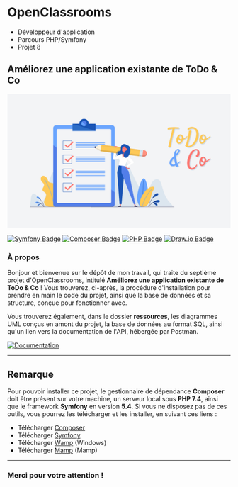# OpenClassrooms
- Développeur d'application
- Parcours PHP/Symfony
- Projet 8

## Améliorez une application existante de ToDo & Co

![OpenClassrooms banneer](./ressources/images/todo-and-co.jpg)

[![Symfony Badge](https://img.shields.io/badge/Symfony-5.4-000000?style=flat-square&logo=symfony&logoColor=white/)](https://symfony.com/) [![Composer Badge](https://img.shields.io/badge/Composer-2.4-6c3e22?style=flat-square&logo=composer&logoColor=white/)](https://getcomposer.org/) [![PHP Badge](https://img.shields.io/badge/PHP-7.4-7a86b8?style=flat-square&logo=php&logoColor=white/)](https://www.php.net/) [![Draw.io Badge](https://img.shields.io/badge/Diagrams.net-20.7-F08705?style=flat-square&logo=diagrams.net&logoColor=white/)](https://www.diagrams.net/)

### À propos

Bonjour et bienvenue sur le dépôt de mon travail, qui traite du septième projet d'OpenClassrooms, intitulé **Améliorez une application existante de ToDo & Co** ! Vous trouverez, ci-après, la procédure d'installation pour prendre en main le code du projet, ainsi que la base de données et sa structure, conçue pour fonctionner avec.

Vous trouverez également, dans le dossier **ressources**, les diagrammes UML conçus en amont du projet, la base de données au format SQL, ainsi qu'un lien vers la documentation de l'API, hébergée par Postman.

[![Documentation](https://img.shields.io/badge/Dépôt_original--dddddd?style=for-the-badge&logo=Symfony&logoColor=white)](https://openclassrooms.com/projects/ameliorer-un-projet-existant-1)

---

## Remarque

Pour pouvoir installer ce projet, le gestionnaire de dépendance **Composer** doit être présent sur votre machine, un serveur local sous **PHP 7.4**, ainsi que le framework **Symfony** en version **5.4**. Si vous ne disposez pas de ces outils, vous pourrez les télécharger et les installer, en suivant ces liens :
- Télécharger [Composer](https://getcomposer.org/)
- Télécharger [Symfony](https://symfony.com/download)
- Télécharger [Wamp](https://www.wampserver.com/) (Windows)
- Télécharger [Mamp](https://www.wampserver.com/) (Mamp)

---

[comment]: <> (## Installation)

[comment]: <> (1. À l'aide d'un terminal, créez un dossier à l'emplacement souhaité pour l'installation du projet. Lancez ensuite la commande suivante :)

[comment]: <> (```shell)

[comment]: <> (git clone https://github.com/FlorianJourde/OpenClassrooms-7-Create-a-web-service-exposing-an-API)

[comment]: <> (```)


[comment]: <> (2. Lancez cette commande pour vous rendre dans le dossier adequat :)

[comment]: <> (```shell)

[comment]: <> (cd OpenClassrooms-7-Create-a-web-service-exposing-an-API)

[comment]: <> (```)


[comment]: <> (3. À la racine de ce répertoire, lancez la commande suivante pour installer les dépendances Composer :)

[comment]: <> (```shell)

[comment]: <> (composer install)

[comment]: <> (```)


[comment]: <> (4. Créez un dossier nommé `jwt` dans le dossier `config`, puis lancez la commande suivante pour créer une clé privée :)

[comment]: <> (```shell)

[comment]: <> (openssl genpkey -out config/jwt/private.pem -aes256 -algorithm rsa -pkeyopt rsa_keygen_bits:4096)

[comment]: <> (```)

[comment]: <> (Cette commande permet de générer une clé privée pour permettre l'authentification via JWT. Lorsqu'un passphrase vous sera demandé, choissisez-en un, que vous indiquerez ensuite dans le fichier `.env.local`.)


[comment]: <> (5. Lancez maintenant cette commande pour générer une clé publique :)

[comment]: <> (```shell)

[comment]: <> (openssl pkey -in config/jwt/private.pem -out config/jwt/public.pem -pubout)

[comment]: <> (```)

[comment]: <> (Entrez à nouveau le passphrase choisi.)


[comment]: <> (6. Une fois l'installation des dépendances terminée, vous devez maintenant dupliquer le fichier `.env` situé à la racine du projet, puis renommer le nouveau fichier en `.env.local`, pour vous connecter à votre base de données. À la ligne 33, remplacez les identifiants de connexion par vos identifiants de base de données locale :)

[comment]: <> (```php)

[comment]: <> (DATABASE_URL="mysql://username:password@127.0.0.1:3306/bilemo_db?serverVersion=5.7.36&charset=utf8mb4")

[comment]: <> (```)


[comment]: <> (7. Dans ce même fichier, vous devez également modifier la ligne 25, pour y indiquer le passphrase choisi pour JWT, ce qui donnera ceci :)

[comment]: <> (```)

[comment]: <> (JWT_PASSPHRASE=passphrase)

[comment]: <> (```)


[comment]: <> (8. Après avoir modifié le fichier `.env.local` avec vos informations de connexion, lancez cette commande pour créer la base de données :)

[comment]: <> (```shell)

[comment]: <> (php bin/console doctrine:database:create)

[comment]: <> (```)


[comment]: <> (9. Exportez désormais la structure de votre base de données, grace aux commandes suivantes :)

[comment]: <> (```shell)

[comment]: <> (php bin/console make:migration)

[comment]: <> (```)

[comment]: <> (puis)

[comment]: <> (```shell)

[comment]: <> (php bin/console doctrine:migrations:migrate)

[comment]: <> (```)


[comment]: <> (10. Si tout s'est correctement déroulé, une nouvelle base de données `bilemo_db` est apparu parmi les tables de votre serveur local. Lancez ensuite la commande suivante pour générer un jeu de données, s'appuyant sur les fixtures :)

[comment]: <> (```shell)

[comment]: <> (php bin/console doctrine:fixtures:load)

[comment]: <> (```)


[comment]: <> (11. À ce stade, un jeu de données devrait avoir été créé. Si vous n'avez pas réussi à créer et importer un jeu de données, vous pouvez importer le fichier `bilemo_db.sql`, présent dans le dossier `ressources`, dans votre base de données SQL locale.)


[comment]: <> (12. Via le terminal, lancez la commande suivante pour démarrer l'application Symfony :)

[comment]: <> (```zsh)

[comment]: <> (symfony server:start)

[comment]: <> (```)


[comment]: <> (Si vous rencontrez un problème à cette étape, veuillez vous assurer que WAMP ou MAMP est présent et lancé sur votre machine et que le démarrage du serveur local de Symfony a bien été effectué depuis le dossier racine du projet.)


[comment]: <> (13. Une fois la connexion avec la base de données établie, vous pouvez commencer à tester les fonctionnalités de l'API via le logiciel Postman. Le programme doit être installé en local pour fonctionner correctement.)


[comment]: <> (14. Vous trouverez les identifiants de connexion et toutes les autres informations nécéssaires directement sur la documentation de l'API, dont le lien se trouve en haut de ce fichier.)


### Merci pour votre attention !